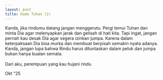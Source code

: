 ```yaml
---
layout: post
title: Kado Tuhan (2)
---
```


Kanda, jika rindumu datang jangan menggerutu. Pergi temui Tuhan dan minta Dia agar melenyapkan jarak dan gelisah di hati kita. Tapi ingat, jangan pernah kau desak Dia agar segera izinkan jumpa. Karena dalam keterpaksaan Dia bisa murka dan membuat berpisah semakin nyata adanya. Kanda, jangan lupa bahwa Rindu harus dituntaskan dalam peluk dan jumpa bukan hanya bualan semata.<br /><br />Dari aku, perempuan yang kau hujani rindu

Okt "25
